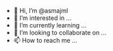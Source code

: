 - 👋 Hi, I’m @asmajml
- 👀 I’m interested in ...
- 🌱 I’m currently learning ...
- 💞️ I’m looking to collaborate on ...
- 📫 How to reach me ...

<!---
asmajml/asmajml is a ✨ special ✨ repository because its `README.md` (this file) appears on your GitHub profile.
You can click the Preview link to take a look at your changes.
--->
